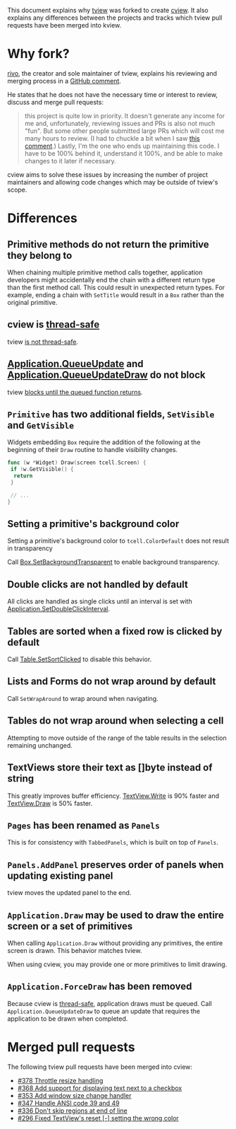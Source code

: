 This document explains why [tview](https://github.com/rivo/tview) was forked to
create [cview](https://code.rocketnine.space/tslocum/cview). It also explains any
differences between the projects and tracks which tview pull requests have been
merged into kview.

# Why fork?

[rivo](https://github.com/rivo), the creator and sole maintainer of tview,
explains his reviewing and merging process in a [GitHub comment](https://github.com/rivo/tview/pull/298#issuecomment-559373851).

He states that he does not have the necessary time or interest to review,
discuss and merge pull requests:

>this project is quite low in priority. It doesn't generate any income for me
>and, unfortunately, reviewing issues and PRs is also not much "fun".
>But some other people submitted large PRs which will cost me many hours to
>review. (I had to chuckle a bit when I saw [this comment](https://github.com/rivo/tview/pull/363#issuecomment-555484734).)
>Lastly, I'm the one who ends up maintaining this code. I have to be 100%
>behind it, understand it 100%, and be able to make changes to it later if
> necessary.

cview aims to solve these issues by increasing the number of project
maintainers and allowing code changes which may be outside of tview's scope.

# Differences

## Primitive methods do not return the primitive they belong to

When chaining multiple primitive method calls together, application developers
might accidentally end the chain with a different return type than the first
method call. This could result in unexpected return types. For example, ending
a chain with `SetTitle` would result in a `Box` rather than the original primitive.

## cview is [thread-safe](https://docs.rocketnine.space/code.rocketnine.space/tslocum/cview/#hdr-Concurrency)

tview [is not thread-safe](https://godoc.org/github.com/rivo/tview#hdr-Concurrency).

## [Application.QueueUpdate](https://docs.rocketnine.space/code.rocketnine.space/tslocum/cview/#Application.QueueUpdate) and [Application.QueueUpdateDraw](https://docs.rocketnine.space/code.rocketnine.space/tslocum/cview/#Application.QueueUpdateDraw) do not block

tview [blocks until the queued function returns](https://github.com/rivo/tview/blob/fe3052019536251fd145835dbaa225b33b7d3088/application.go#L510).

## `Primitive` has two additional fields, `SetVisible` and `GetVisible`

Widgets embedding `Box` require the addition of the following at the beginning
of their `Draw` routine to handle visibility changes.

```go
func (w *Widget) Draw(screen tcell.Screen) {
 if !w.GetVisible() {
  return
 }

 // ...
}
```

## Setting a primitive's background color

Setting a primitive's background color to `tcell.ColorDefault` does not result
in transparency

Call [Box.SetBackgroundTransparent](https://docs.rocketnine.space/code.rocketnine.space/tslocum/cview/#Box.SetBackgroundTransparent)
to enable background transparency.

## Double clicks are not handled by default

All clicks are handled as single clicks until an interval is set with [Application.SetDoubleClickInterval](https://docs.rocketnine.space/code.rocketnine.space/tslocum/cview/#Application.SetDoubleClickInterval).

## Tables are sorted when a fixed row is clicked by default

Call [Table.SetSortClicked](https://docs.rocketnine.space/code.rocketnine.space/tslocum/cview/#Table.SetSortClicked)
to disable this behavior.

## Lists and Forms do not wrap around by default

Call `SetWrapAround` to wrap around when navigating.

## Tables do not wrap around when selecting a cell

Attempting to move outside of the range of the table results in the selection
remaining unchanged.

## TextViews store their text as []byte instead of string

This greatly improves buffer efficiency. [TextView.Write](https://docs.rocketnine.space/code.rocketnine.space/tslocum/cview/#TextView.Write)
is 90% faster and [TextView.Draw](https://docs.rocketnine.space/code.rocketnine.space/tslocum/cview/#TextView.Draw)
is 50% faster.

## `Pages` has been renamed as `Panels`

This is for consistency with `TabbedPanels`, which is built on top of `Panels`.

## `Panels.AddPanel` preserves order of panels when updating existing panel

tview moves the updated panel to the end.

## `Application.Draw` may be used to draw the entire screen or a set of primitives

When calling `Application.Draw` without providing any primitives, the entire
screen is drawn. This behavior matches tview.

When using cview, you may provide one or more primitives to limit drawing.

## `Application.ForceDraw` has been removed

Because cview is [thread-safe](https://docs.rocketnine.space/code.rocketnine.space/tslocum/cview/#hdr-Concurrency),
application draws must be queued. Call `Application.QueueUpdateDraw` to queue
an update that requires the application to be drawn when completed.

# Merged pull requests

The following tview pull requests have been merged into cview:

- [#378 Throttle resize handling](https://github.com/rivo/tview/pull/378)
- [#368 Add support for displaying text next to a checkbox](https://github.com/rivo/tview/pull/368)
- [#353 Add window size change handler](https://github.com/rivo/tview/pull/353)
- [#347 Handle ANSI code 39 and 49](https://github.com/rivo/tview/pull/347)
- [#336 Don't skip regions at end of line](https://github.com/rivo/tview/pull/336)
- [#296 Fixed TextView's reset &#x5B;-&#x5D; setting the wrong color](https://github.com/rivo/tview/pull/296)
